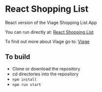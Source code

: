 # React Shopping List
React version of the Viage Shopping List App

You can run directly at: [React Shopping List](https://schlotg.github.io/react-shopping-list/index.html)

To find out more about Viage go to: [Viage](https://schlotg.github.io/#/home)

## To build
* Clone or download the repository
* cd directories into the repository
* ``` npm install ```
* ``` npm run start ```

